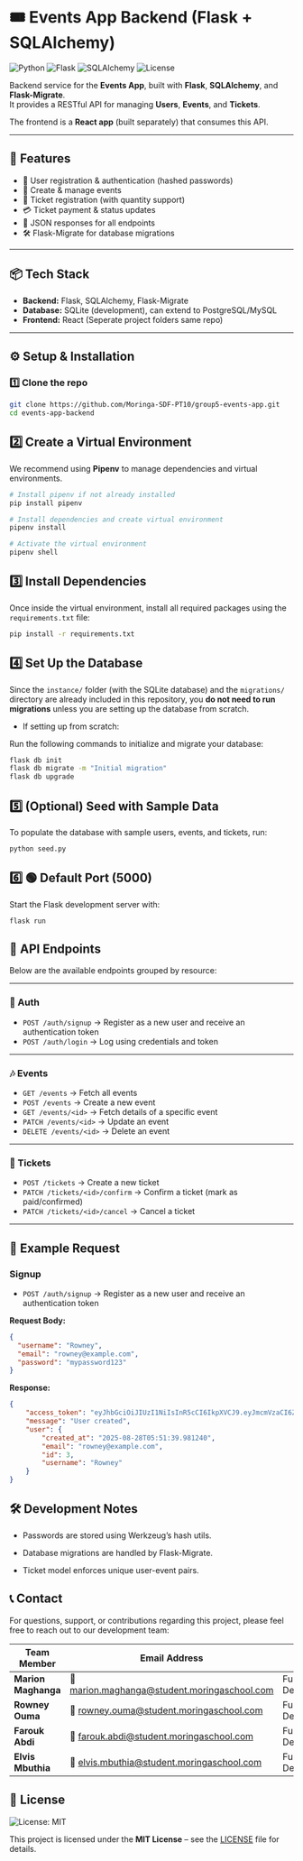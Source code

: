 # 🎟️ Events App Backend (Flask + SQLAlchemy)

![Python](https://img.shields.io/badge/python-3.10-blue?logo=python)
![Flask](https://img.shields.io/badge/flask-2.3-black?logo=flask)
![SQLAlchemy](https://img.shields.io/badge/sqlalchemy-2.0-red?logo=python)
![License](https://img.shields.io/badge/license-MIT-green)

Backend service for the **Events App**, built with **Flask**, **SQLAlchemy**, and **Flask-Migrate**.  
It provides a RESTful API for managing **Users**, **Events**, and **Tickets**.  

The frontend is a **React app** (built separately) that consumes this API.

---

## 🚀 Features

- 🔑 User registration & authentication (hashed passwords)
- 📅 Create & manage events
- 🎫 Ticket registration (with quantity support)
- 💳 Ticket payment & status updates
- 📂 JSON responses for all endpoints
- 🛠️ Flask-Migrate for database migrations

---

## 📦 Tech Stack

- **Backend:** Flask, SQLAlchemy, Flask-Migrate  
- **Database:** SQLite (development), can extend to PostgreSQL/MySQL  
- **Frontend:** React (Seperate project folders same repo)

---

## ⚙️ Setup & Installation

### 1️⃣ Clone the repo
```bash
git clone https://github.com/Moringa-SDF-PT10/group5-events-app.git
cd events-app-backend
```
## 2️⃣ Create a Virtual Environment

We recommend using **Pipenv** to manage dependencies and virtual environments.

```bash
# Install pipenv if not already installed
pip install pipenv

# Install dependencies and create virtual environment
pipenv install

# Activate the virtual environment
pipenv shell
```
## 3️⃣ Install Dependencies  

Once inside the virtual environment, install all required packages using the `requirements.txt` file:  

```bash
pip install -r requirements.txt
```
## 4️⃣ Set Up the Database  
Since the `instance/` folder (with the SQLite database) and the `migrations/` directory are already included in this repository, you **do not need to run migrations** unless you are setting up the database from scratch.

-  If setting up from scratch:

Run the following commands to initialize and migrate your database:  

```bash
flask db init
flask db migrate -m "Initial migration"
flask db upgrade
```

## 5️⃣ (Optional) Seed with Sample Data  

To populate the database with sample users, events, and tickets, run:  

```bash
python seed.py
```
## 6️⃣ 🟢 Default Port (5000)  

Start the Flask development server with:  

```bash
flask run
```
## 📡 API Endpoints
Below are the available endpoints grouped by resource:

---

### 🔐 Auth
- `POST /auth/signup` → Register as a new user and receive an authentication token
- `POST /auth/login` → Log using credentials and  token  

---

### 🎶 Events
- `GET /events` → Fetch all events  
- `POST /events` → Create a new event  
- `GET /events/<id>` → Fetch details of a specific event  
- `PATCH /events/<id>` → Update an event  
- `DELETE /events/<id>` → Delete an event  

---

### 🎫 Tickets
- `POST /tickets` → Create a new ticket  
- `PATCH /tickets/<id>/confirm` → Confirm a ticket (mark as paid/confirmed)  
- `PATCH /tickets/<id>/cancel` → Cancel a ticket  
---
## 📖 Example Request

### Signup

- `POST /auth/signup` → Register as a new user and receive an authentication token

**Request Body:**
```json
{
  "username": "Rowney",
  "email": "rowney@example.com",
  "password": "mypassword123"
}
```
**Response:**
```json
{
    "access_token": "eyJhbGciOiJIUzI1NiIsInR5cCI6IkpXVCJ9.eyJmcmVzaCI6ZmFsc2UsImlhdCI6MTc1NjM2MDMwMCwianRpIjoiZTYxNTg1ZWMtMDAwYy00ZGM1LWExYWEtYjEwZGYwNjRkMTE0IiwidHlwZSI6ImFjY2VzcyIsInN1YiI6MywibmJmIjoxNzU2MzYwMzAwLCJjc3JmIjoiZDM1NmYxMDYtNjFjYS00N2FiLWEzYjItYzJhNWYzMTNhNmM3IiwiZXhwIjoxNzU2NDQ2NzAwfQ.KrgcB97JaI_CgwvK8kmlnklEnXYtHrR6kVpeWFM5nM0",
    "message": "User created",
    "user": {
        "created_at": "2025-08-28T05:51:39.981240",
        "email": "rowney@example.com",
        "id": 3,
        "username": "Rowney"
    }
}
```

## 🛠️ Development Notes
-  Passwords are stored using Werkzeug’s hash utils.

-  Database migrations are handled by Flask-Migrate.

-  Ticket model enforces unique user-event pairs.

## 📞 Contact

For questions, support, or contributions regarding this project, please feel free to reach out to our development team:

| Team Member | Email Address | Role |
|-------------|---------------|------|
| **Marion Maghanga** | 📧 [marion.maghanga@student.moringaschool.com](mailto:marion.maghanga@student.moringaschool.com) | Full Stack Developer |
| **Rowney Ouma** | 📧 [rowney.ouma@student.moringaschool.com](mailto:rowney.ouma@student.moringaschool.com) | Full Stack Developer |
| **Farouk Abdi** | 📧 [farouk.abdi@student.moringaschool.com](mailto:farouk.abdi@student.moringaschool.com) | Full Stack Developer |
| **Elvis Mbuthia** | 📧 [elvis.mbuthia@student.moringaschool.com](mailto:elvis.mbuthia@student.moringaschool.com) | Full Stack Developer |

## 📜 License  

![License: MIT](https://img.shields.io/badge/License-MIT-green.svg)  

This project is licensed under the **MIT License** – see the [LICENSE](./LICENSE) file for details.  

